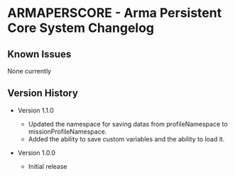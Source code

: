 # ARMAPERSCORE - Arma Persistent Core System Changelog

## Known Issues
None currently

## Version History

* Version 1.1.0
    - Updated the namespace for saving datas from profileNamespace to missionProfileNamespace.
    - Added the ability to save custom variables and the ability to load it.

* Version 1.0.0
    - Initial release
